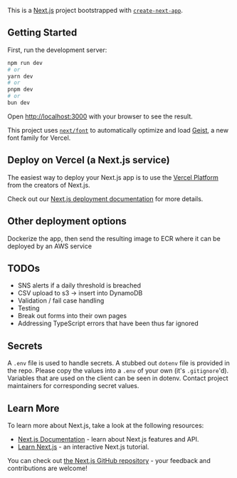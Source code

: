 This is a [Next.js](https://nextjs.org) project bootstrapped with [`create-next-app`](https://nextjs.org/docs/app/api-reference/cli/create-next-app).

## Getting Started

First, run the development server:

```bash
npm run dev
# or
yarn dev
# or
pnpm dev
# or
bun dev
```

Open [http://localhost:3000](http://localhost:3000) with your browser to see the result.

This project uses [`next/font`](https://nextjs.org/docs/app/building-your-application/optimizing/fonts) to automatically optimize and load [Geist](https://vercel.com/font), a new font family for Vercel.

## Deploy on Vercel (a Next.js service)

The easiest way to deploy your Next.js app is to use the [Vercel Platform](https://vercel.com/new?utm_medium=default-template&filter=next.js&utm_source=create-next-app&utm_campaign=create-next-app-readme) from the creators of Next.js.

Check out our [Next.js deployment documentation](https://nextjs.org/docs/app/building-your-application/deploying) for more details.

## Other deployment options

Dockerize the app, then send the resulting image to ECR where it can be deployed by an AWS service

## TODOs
- SNS alerts if a daily threshold is breached
- CSV upload to s3 -> insert into DynamoDB
- Validation / fail case handling
- Testing
- Break out forms into their own pages
- Addressing TypeScript errors that have been thus far ignored

## Secrets
A `.env` file is used to handle secrets. A stubbed out `dotenv` file is provided in the repo. Please copy the values into a `.env` of your own (it's `.gitignore`'d).
Variables that are used on the client can be seen in dotenv. Contact project maintainers for corresponding secret values.

## Learn More

To learn more about Next.js, take a look at the following resources:

- [Next.js Documentation](https://nextjs.org/docs) - learn about Next.js features and API.
- [Learn Next.js](https://nextjs.org/learn) - an interactive Next.js tutorial.

You can check out [the Next.js GitHub repository](https://github.com/vercel/next.js) - your feedback and contributions are welcome!